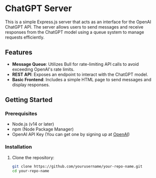 # ChatGPT Server

This is a simple Express.js server that acts as an interface for the OpenAI ChatGPT API. The server allows users to send messages and receive responses from the ChatGPT model using a queue system to manage requests efficiently.

## Features

- **Message Queue**: Utilizes Bull for rate-limiting API calls to avoid exceeding OpenAI's rate limits.
- **REST API**: Exposes an endpoint to interact with the ChatGPT model.
- **Basic Frontend**: Includes a simple HTML page to send messages and display responses.

## Getting Started

### Prerequisites

- Node.js (v14 or later)
- npm (Node Package Manager)
- OpenAI API Key (You can get one by signing up at [OpenAI](https://beta.openai.com/signup/))

### Installation

1. Clone the repository:

   ```bash
   git clone https://github.com/yourusername/your-repo-name.git
   cd your-repo-name
